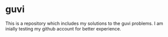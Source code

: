 # guvi
This is a repository which includes my solutions to the guvi problems.
I am inially testing my github account for better experience.
